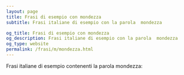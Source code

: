 ```yaml
---
layout: page
title: Frasi di esempio con mondezza 
subtitle: Frasi italiane di esempio con la parola  mondezza

og_title: Frasi di esempio con mondezza 
og_description: Frasi italiane di esempio con la parola  mondezza
og_type: website
permalink: /frasi/m/mondezza.html
---
```


Frasi italiane di esempio contenenti la parola mondezza:


